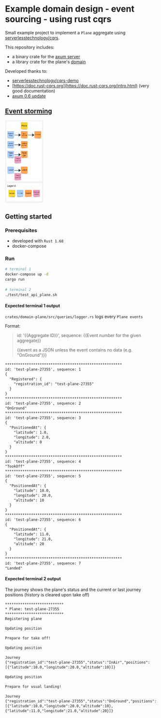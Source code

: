 # Example domain design - event sourcing - using rust cqrs

Small example project to implement a `Plane` aggregate using [serverlesstechnology/cqrs](https://github.com/serverlesstechnology/cqrs).

This repository includes:

- a binary crate for the [axum server](https://github.com/tokio-rs/axum)
- a library crate for the plane's [domain](https://en.wikipedia.org/wiki/Domain-driven_design)

Developed thanks to:

- [serverlesstechnology/cqrs-demo](https://github.com/serverlesstechnology/cqrs-demo)
- [https://doc.rust-cqrs.org](https://doc.rust-cqrs.org/intro.html) (very good documentation)
- [axum 0.6 update](https://tokio.rs/blog/2022-11-25-announcing-axum-0-6-0)

## [Event storming](https://en.wikipedia.org/wiki/Event_storming)

<img src="docs/ddd-example-plane.jpg" alt= "event storming" width="25%" height="25%"/>

## Getting started

### Prerequisites

- developed with `Rust 1.68`
- docker-compose

### Run

```bash
# terminal 1
docker-compose up -d
cargo run

# terminal 2
./test/test_api_plane.sh
```

#### Expected terminal 1 output

`crates/domain-plane/src/queries/logger.rs` logs every `Plane events`

Format:

> id: '{{Aggregate ID}}', sequence: {{Event number for the given aggregate}}
> 
> {{event as a JSON unless the event contains no data (e.g. "OnGround")}}

```
******************************************************
id: 'test-plane-27355', sequence: 1
{
  "Registered": {
    "registration_id": "test-plane-27355"
  }
}
******************************************************
id: 'test-plane-27355', sequence: 2
"OnGround"
******************************************************
id: 'test-plane-27355', sequence: 3
{
  "PositionedAt": {
    "latitude": 1.0,
    "longitude": 2.0,
    "altitude": 0
  }
}
******************************************************
id: 'test-plane-27355', sequence: 4
"TookOff"
******************************************************
id: 'test-plane-27355', sequence: 5
{
  "PositionedAt": {
    "latitude": 10.0,
    "longitude": 20.0,
    "altitude": 10
  }
}
******************************************************
id: 'test-plane-27355', sequence: 6
{
  "PositionedAt": {
    "latitude": 11.0,
    "longitude": 21.0,
    "altitude": 20
  }
}
******************************************************
id: 'test-plane-27355', sequence: 7
"Landed"
```


#### Expected terminal 2 output

The journey shows the plane's status and the current or last journey positions (history is cleared upon take off)

```
***************************
* Plane: test-plane-27355
***************************
Registering plane

Updating position

Prepare for take off!

Updating position

Journey
{"registration_id":"test-plane-27355","status":"InAir","positions":[{"latitude":10.0,"longitude":20.0,"altitude":10}]}

Updating position

Prepare for usual landing!

Journey
{"registration_id":"test-plane-27355","status":"OnGround","positions":[{"latitude":10.0,"longitude":20.0,"altitude":10},{"latitude":11.0,"longitude":21.0,"altitude":20}]}
```